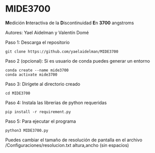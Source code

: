 # MIDE3700

**M**edición **I**nteractiva de la **D**iscontinuidad **E**n **3700** angstroms

Autores: Yael Aidelman y Valentín Domé

Paso 1: Descarga el repositorio

```
git clone https://github.com/yaelaidelman/MIDE3700
```

Paso 2 (opcional): Si es usuario de conda puedes generar un entorno

```
conda create --name mide3700
conda activate mide3700
```

Paso 3: Dirígete al directorio creado

```
cd MIDE3700
```

Paso 4: Instala las librerias de python requeridas

```
pip install -r requirement.py
```

Paso 5: Para ejecutar el programa

```
python3 MIDE3700.py
```

Puedes cambiar el tamaño de resolución de pantalla en el archivo /Configuraciones/resolucion.txt
    altura,ancho (sin espacios)
